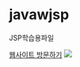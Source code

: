 # javawjsp
JSP학습용파일

 <a href="[http://49.142.157.251:9090/cjgreen](http://49.142.157.251:9090/green2209S_05/)" target="_blank">웹사이트 방문하기</a>
 <img src="http://49.142.157.251:9090/cjgreen/resources/images/green2209S_05(%EB%B0%95%EC%9E%AC%ED%98%81).jpg"/>

